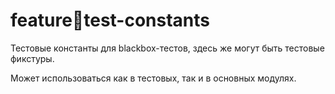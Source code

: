 # feature:calendar:test-constants

Тестовые константы для blackbox-тестов, здесь же могут быть тестовые фикстуры.

Может использоваться как в тестовых, так и в основных модулях.

